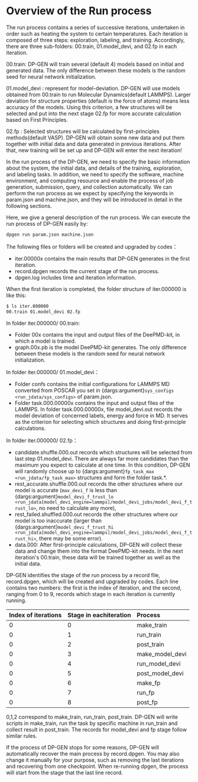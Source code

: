 # Overview of the Run process

The run process contains a series of successive iterations, undertaken in order such as heating the system to certain temperatures. Each iteration is composed of three steps: exploration, labeling, and training. Accordingly, there are three sub-folders: 00.train, 01.model_devi, and 02.fp in each iteration.

00.train: DP-GEN will train several (default 4) models based on initial and generated data. The only difference between these models is the random seed for neural network initialization.

01.model_devi : represent for model-deviation. DP-GEN will use models obtained from 00.train to run Molecular Dynamics(default LAMMPS). Larger deviation for structure properties (default is the force of atoms) means less accuracy of the models. Using this criterion, a few structures will be selected and put into the next stage 02.fp for more accurate calculation based on First Principles.

02.fp : Selected structures will be calculated by first-principles methods(default VASP). DP-GEN will obtain some new data and put them together with initial data and data generated in previous iterations. After that, new training will be set up and DP-GEN will enter the next iteration!

In the run process of the DP-GEN, we need to specify the basic information about the system, the initial data, and details of the training, exploration, and labeling tasks. In addition, we need to specify the software, machine environment, and computing resource and enable the process of job generation, submission, query, and collection automatically. We can perform the run process as we expect by specifying the keywords in param.json and machine.json, and they will be introduced in detail in the following sections. 

Here, we give a general description of the run process. We can execute the run process of DP-GEN easily by:

```sh
dpgen run param.json machine.json
```

The following files or folders will be created and upgraded by codes：

- iter.00000x contains the main results that DP-GEN generates in the first iteration.
- record.dpgen records the current stage of the run process.
- dpgen.log includes time and iteration information.

When the first iteration is completed, the folder structure of iter.000000 is like this:

```sh
$ ls iter.000000
00.train 01.model_devi 02.fp
```

In folder iter.000000/ 00.train:

- Folder 00x contains the input and output files of the DeePMD-kit, in which a model is trained.
- graph.00x.pb is the model DeePMD-kit generates. The only difference between these models is the random seed for neural network initialization.

In folder iter.000000/ 01.model_devi：

- Folder confs contains the initial configurations for LAMMPS MD converted from POSCAR you set in {dargs:argument}`sys_configs <run_jdata/sys_configs>` of param.json. 
- Folder task.000.00000x contains the input and output files of the LAMMPS. In folder task.000.00000x, file model_devi.out records the model deviation of concerned labels, energy and force in MD. It serves as the criterion for selecting which structures and doing first-principle calculations.

In folder iter.000000/ 02.fp：

- candidate.shuffle.000.out records which structures will be selected from last step 01.model_devi.  There are always far more candidates than the maximum you expect to calculate at one time. In this condition, DP-GEN will randomly choose up to {dargs:argument}`fp_task_max <run_jdata/fp_task_max>` structures and form the folder task.*.
- rest_accurate.shuffle.000.out records the other structures where our model is accurate (`max_devi_f` is less than {dargs:argument}`model_devi_f_trust_lo <run_jdata[model_devi_engine=lammps]/model_devi_jobs/model_devi_f_trust_lo>`, no need to calculate any more), 
- rest_failed.shuffled.000.out records the other structures where our model is too inaccurate (larger than {dargs:argument}`model_devi_f_trust_hi <run_jdata[model_devi_engine=lammps]/model_devi_jobs/model_devi_f_trust_hi>`, there may be some error).
- data.000: After first-principle calculations, DP-GEN will collect these data and change them into the format DeePMD-kit needs. In the next iteration's 00.train, these data will be trained together as well as the initial data.

DP-GEN identifies the stage of the run process by a record file, record.dpgen, which will be created and upgraded by codes. Each line contains two numbers: the first is the index of iteration, and the second, ranging from 0 to 9, records which stage in each iteration is currently running.

| Index of iterations  | Stage in eachiteration      | Process          |
|:---------------------|:----------------------------|:-----------------|
| 0                    | 0                           | make_train       |
| 0                    | 1                           | run_train        |
| 0                    | 2                           | post_train       |
| 0                    | 3                           | make_model_devi  |
| 0                    | 4                           | run_model_devi   |
| 0                    | 5                           | post_model_devi  |
| 0                    | 6                           | make_fp          |
| 0                    | 7                           | run_fp           |
| 0                    | 8                           | post_fp          |

0,1,2 correspond to make_train, run_train, post_train. DP-GEN will write scripts in make_train, run the task by specific machine in run_train and collect result in post_train. The records for model_devi and fp stage follow similar rules.

If the process of DP-GEN stops for some reasons, DP-GEN will automatically recover the main process by record.dpgen. You may also change it manually for your purpose, such as removing the last iterations and recovering from one checkpoint. When re-running dpgen, the process will start from the stage that the last line record.
